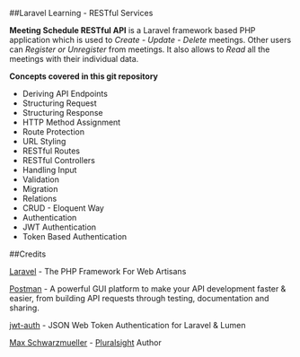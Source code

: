 ##Laravel Learning - RESTful Services

**Meeting Schedule RESTful API** is a Laravel framework based PHP application which is used to *Create - Update - Delete* meetings.
Other users can *Register or Unregister* from meetings. It also allows to *Read* all the meetings with their individual data.

**Concepts covered in this git repository**

* Deriving API Endpoints
* Structuring Request
* Structuring Response
* HTTP Method Assignment
* Route Protection
* URL Styling
* RESTful Routes
* RESTful Controllers
* Handling Input 
* Validation
* Migration
* Relations
* CRUD - Eloquent Way
* Authentication
* JWT Authentication
* Token Based Authentication

##Credits

[Laravel](https://laravel.com/) - The PHP Framework For Web Artisans

[Postman](https://www.getpostman.com/) - A powerful GUI platform to make your API development faster & easier, from building API requests through testing, documentation and sharing.

[jwt-auth](https://github.com/tymondesigns/jwt-auth) - JSON Web Token Authentication for Laravel & Lumen  

[Max Schwarzmueller](https://app.pluralsight.com/profile/author/max-schwarzmueller) - [Pluralsight](https://www.pluralsight.com/) Author